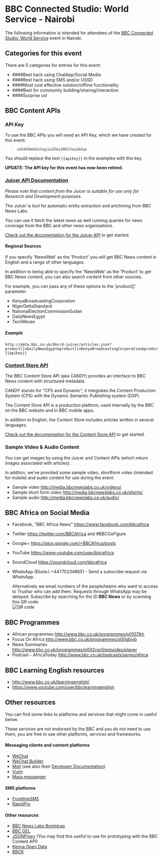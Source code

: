 # BBC Connected Studio: World Service - Nairobi

The following information is intended for attendees of the [BBC Connected Studio: World Service](http://www.bbc.co.uk/corporate2/connectedstudio/events) event in Nairobi.

## Categories for this event

There are 5 categories for entries for this event:

* ####Best hack using ChatApp/Social Media
* ####Best hack using SMS and/or USSD
* ####Most cost effective solution/offline functionality
* ####Best for community building/sharing/interaction
* ####Surprise us!

## BBC Content APIs

### API Key

To use the BBC APIs you will need an API Key, which we have created for this event:

>    ~~`o4t8FNmk02fngjizZPAzZNPt7oy2Adup`~~ 

You should replace the text `{{apikey}}` in the examples with this key.

**UPDATE: The API key for this event has now been retired.**

### [Juicer API Documentation](Juicer.html)

*Please note that content from the Juicer is suitable for use only for Research and Development purposes.*

The Juicer is tool for automatic entity extraction and artchiving from BBC News Labs.

You can use it fetch the latest news as well running queries for news coverage from the BBC and other news organisations.

[Check out the documentation for the Juicer API](Juicer.html) to get started.

#### Regional Sources

If you specify 'NewsWeb' as the 'Product' you will get BBC News content in English and a range of other languages.

In addition to being able to specify the 'NewsWeb' as the 'Product' to get BBC News content, you can also search content from other sources.

For example, you can pass any of these options to the 'product[]' parameter:

* KenyaBroadcastingCorporation
* NigerDeltaStandard
* NationalElectionCommissionSudan
* DailyNewsEgypt
* TechMoran 

##### Example

```
http://data.bbc.co.uk/bbcrd-juicer/articles.json?product[]=DailyNewsEgypt&product[]=KenyaBroadcastingCorporation&product[]=TechMoran&product[]=NigerDeltaStandard&product[]=NationalElectionCommissionSudan&content_format[]=TextualFormat&recent_first=yes&apikey={{apikey}}
```

### [Content Store API](CANDY.html) 

The BBC Content Store API (aka CANDY) provides an interface to BBC News content with structured metadata.

CANDY stands for "CPS and Dynamic", it integrates the Content Production System (CPS) with the Dynamic Semantic Publishing system (DSP).

The Content Store API is a production platform, used internally by the BBC on the BBC website and in BBC mobile apps.

In addition to English, the Content Store includes articles written in several languages.

[Check out the documentation for the Content Store API](CANDY.html) to get started.

### Sample Video & Audio Content

You can get images by using the Juicer and Content APIs (which return images associated with articles).

In addtion, we've provided some sample video, shortform video (intended for mobile) and audio content for use during the event.

* Sample video http://media.bbcnewslabs.co.uk/videos/
* Sample short form video http://media.bbcnewslabs.co.uk/shorts/
* Sample audio http://media.bbcnewslabs.co.uk/audio/

## BBC Africa on Social Media

* Facebook, "BBC Africa News" https://www.facebook.com/bbcafrica
* Twitter https://twitter.com/BBCAfrica  and #BBCGoFigure
* Google+ https://plus.google.com/+BBCAfrica/posts 
* YouTube https://www.youtube.com/user/bbcafrica 
* SoundCloud https://soundcloud.com/bbcafrica 
* WhatsApp (Ebola:) +447702348651 - Send a subscribe request via WhatsApp.

     Alternatively we email numbers of the people/teams who want to access to Trushar who can add them. Requests through WhatsApp may be delayed. Subscribe by searching for the ID **BBC News** or by scanning this QR code:
     <br>
     <img src="http://qr-official.line.me/sid/L/bbcnews.png" alt="QR code" class="img-responsive" style="max-height: 300px !important;" />

## BBC Programmes

* African programmes http://www.bbc.co.uk/programmes/p0107lkh 
* Focus On Africa http://www.bbc.co.uk/programmes/p00gbjvb 
* News Summaries http://www.bbc.co.uk/programmes/p002vsn1/episodes/player 
* Podcast - AfricaToday http://www.bbc.co.uk/podcasts/series/africa 

## BBC Learning English resources

* http://www.bbc.co.uk/learningenglish/ 
* https://www.youtube.com/user/bbclearningenglish 

## Other resources

You can find some links to platforms and services that might come in useful below.

These services are not endorsed by the BBC and you do not need to use them, you are free to use other platforms, services and frameworks.

#### Messaging clients and content platforms

* [WeChat](http://www.wechat.com)
* [WeChat Builder](http://www.wechatbuilder.com)
* [Mxit](http://get.mxit.com) (see also their [Developer Documentation](https://dev.mxit.com/docs))
* [Vumi](http://vumi.org)
* [Mara messenger](https://messenger.mara.com)

#### SMS platforms

* [FrontlineSMS](http://www.frontlinesms.com)
* [RapidPro](https://www.rapidpro.io)

#### Other resources

* [BBC News Labs Bootstrap](http://bootstrap.bbcnewslabs.co.uk)
* [BBC GEL](http://www.bbc.co.uk/gel)
* [JSONProxy](https://jsonp.nodejitsu.com) (You may find this useful to use for prototyping with the BBC Content API)
* [Kenya Open Data](https://www.opendata.go.ke)
* [BRCK](http://brck.com)
 